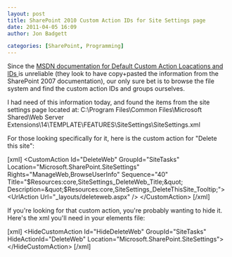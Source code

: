 ```yaml
---
layout: post
title: SharePoint 2010 Custom Action IDs for Site Settings page
date: 2011-04-05 16:09
author: Jon Badgett

categories: [SharePoint, Programming]
---
```

Since the <a href="http://msdn.microsoft.com/en-us/library/bb802730.aspx">MSDN documentation for Default Custom Action Loacations and IDs </a>is unreliable (they look to have copy+pasted the information from the SharePoint 2007 documentation), our only sure bet is to browse the file system and find the custom action IDs and groups ourselves.

I had need of this information today, and found the items from the site settings page located at:
C:\Program Files\Common Files\Microsoft Shared\Web Server Extensions\14\TEMPLATE\FEATURES\SiteSettings\SiteSettings.xml

For those looking specifically for it, here is the custom action for "Delete this site":

[xml]
&lt;CustomAction
        Id=&quot;DeleteWeb&quot;
        GroupId=&quot;SiteTasks&quot;
        Location=&quot;Microsoft.SharePoint.SiteSettings&quot;
        Rights=&quot;ManageWeb,BrowseUserInfo&quot;
        Sequence=&quot;40&quot;
        Title=&quot;$Resources:core,SiteSettings_DeleteWeb_Title;&quot;
        Description=&quot;$Resources:core,SiteSettings_DeleteThisSite_Tooltip;&quot;&gt;
        &lt;UrlAction
            Url=&quot;_layouts/deleteweb.aspx&quot; /&gt;
    &lt;/CustomAction&gt;
[/xml]

If you're looking for that custom action, you're probably wanting to hide it. Here's the xml you'll need in your elements file:

[xml]
&lt;HideCustomAction
    Id=&quot;HideDeleteWeb&quot;
    GroupId=&quot;SiteTasks&quot;
    HideActionId=&quot;DeleteWeb&quot;
    Location=&quot;Microsoft.SharePoint.SiteSettings&quot;&gt;
  &lt;/HideCustomAction&gt;
[/xml]
